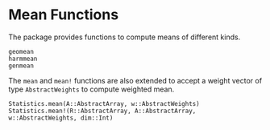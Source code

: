 # Mean Functions

The package provides functions to compute means of different kinds.

```@docs
geomean
harmmean
genmean
```

The `mean` and `mean!` functions are also extended to accept a weight vector of type
`AbstractWeights` to compute weighted mean.

```@docs
Statistics.mean(A::AbstractArray, w::AbstractWeights)
Statistics.mean!(R::AbstractArray, A::AbstractArray, w::AbstractWeights, dim::Int)
```
